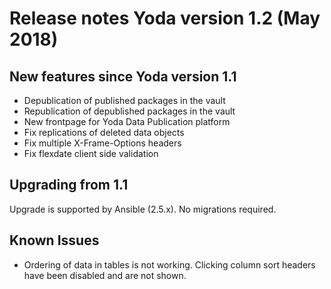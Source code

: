 # Release notes Yoda version 1.2 (May 2018)

## New features since Yoda version 1.1
- Depublication of published packages in the vault
- Republication of depublished packages in the vault
- New frontpage for Yoda Data Publication platform
- Fix replications of deleted data objects
- Fix multiple X-Frame-Options headers
- Fix flexdate client side validation

## Upgrading from 1.1
Upgrade is supported by Ansible (2.5.x). No migrations required.

## Known Issues
- Ordering of data in tables is not working. Clicking column sort headers have been disabled and are not shown.

